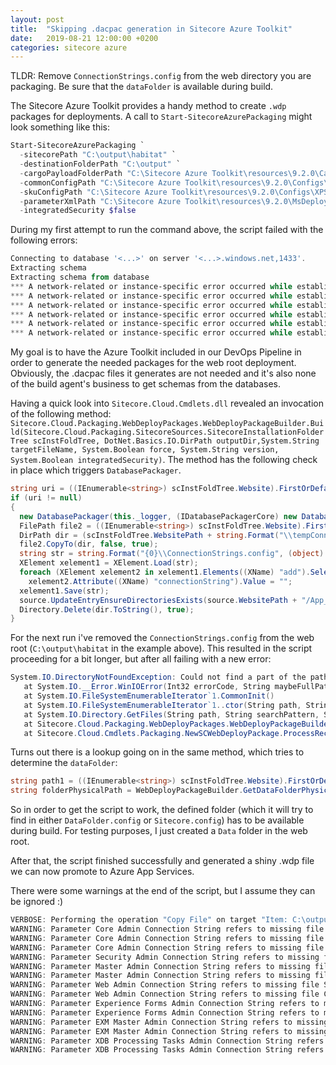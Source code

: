 ```yaml
---
layout: post
title:  "Skipping .dacpac generation in Sitecore Azure Toolkit"
date:   2019-08-21 12:00:00 +0200
categories: sitecore azure
---
```


TLDR: Remove `ConnectionStrings.config` from the web directory you are packaging. Be sure that the `dataFolder` is available during build.

The Sitecore Azure Toolkit provides a handy method to create `.wdp` packages for deployments. A call to `Start-SitecoreAzurePackaging` might look something like this:

```powershell
Start-SitecoreAzurePackaging `
  -sitecorePath "C:\output\habitat" `
  -destinationFolderPath "C:\output" `
  -cargoPayloadFolderPath "C:\Sitecore Azure Toolkit\resources\9.2.0\CargoPayloads\Sitecore.Cloud.Common.sccpl" `
  -commonConfigPath "C:\Sitecore Azure Toolkit\resources\9.2.0\Configs\Common.Packaging.config.json" `
  -skuConfigPath "C:\Sitecore Azure Toolkit\resources\9.2.0\Configs\XPSingle.Packaging.config.json" `
  -parameterXmlPath "C:\Sitecore Azure Toolkit\resources\9.2.0\MsDeployXmls\XPSingle.Parameters.xml" `
  -integratedSecurity $false
```

During my first attempt to run the command above, the script failed with the following errors:

```powershell
Connecting to database '<...>' on server '<...>.windows.net,1433'.
Extracting schema
Extracting schema from database
*** A network-related or instance-specific error occurred while establishing a connection to SQL Server. The server was not found or was not accessible. Verify that the instance name is correct and that SQL Server is configured to allow remote connections. (provider: TCP Provider, error: 0 - No such host is known.)
*** A network-related or instance-specific error occurred while establishing a connection to SQL Server. The server was not found or was not accessible. Verify that the instance name is correct and that SQL Server is configured to allow remote connections. (provider: TCP Provider, error: 0 - No such host is known.)
*** A network-related or instance-specific error occurred while establishing a connection to SQL Server. The server was not found or was not accessible. Verify that the instance name is correct and that SQL Server is configured to allow remote connections. (provider: TCP Provider, error: 0 - No such host is known.)
*** A network-related or instance-specific error occurred while establishing a connection to SQL Server. The server was not found or was not accessible. Verify that the instance name is correct and that SQL Server is configured to allow remote connections. (provider: TCP Provider, error: 0 - No such host is known.)
*** A network-related or instance-specific error occurred while establishing a connection to SQL Server. The server was not found or was not accessible. Verify that the instance name is correct and that SQL Server is configured to allow remote connections. (provider: TCP Provider, error: 0 - No such host is known.)
*** A network-related or instance-specific error occurred while establishing a connection to SQL Server. The server was not found or was not accessible. Verify that the instance name is correct and that SQL Server is configured to allow remote connections. (provider: TCP Provider, error: 0 - No such host is known.)
```

My goal is to have the Azure Toolkit included in our DevOps Pipeline in order to generate the needed packages for the web root deployment. Obviously, the .dacpac files it generates are not needed and it's also none of the build agent's business to get schemas from the databases.

Having a quick look into `Sitecore.Cloud.Cmdlets.dll` revealed an invocation of the following method: `Sitecore.Cloud.Packaging.WebDeployPackages.WebDeployPackageBuilder.Build(Sitecore.Cloud.Packaging.SitecoreSources.SitecoreInstallationFolderTree scInstFoldTree, DotNet.Basics.IO.DirPath outputDir,System.String targetFileName, System.Boolean force, System.String version, System.Boolean integratedSecurity)`. The method has the following check in place which triggers `DatabasePackager`.

```csharp
string uri = ((IEnumerable<string>) scInstFoldTree.Website).FirstOrDefault<string>((Func<string, bool>) (i => i.ToFile(Array.Empty<string>()).Name == "ConnectionStrings.config"));
if (uri != null)
{
  new DatabasePackager(this._logger, (IDatabasePackagerCore) new DatabasePackagerCore((ILogger) null), (IFileSystemProvider) new FileSystemProvider(), (ISqlServerProvider) new SqlServerProvider(this._logger), (IZipPackageSource) source).PackageDatabases(XDocument.Load(uri), integratedSecurity);
  FilePath file2 = ((IEnumerable<string>) scInstFoldTree.Website).FirstOrDefault<string>((Func<string, bool>) (i => i.ToFile(Array.Empty<string>()).Name == "ConnectionStrings.config")).ToFile(Array.Empty<string>());
  DirPath dir = (scInstFoldTree.WebsitePath + string.Format("\\tempConnectionString{0}\\", (object) Guid.NewGuid())).ToDir(Array.Empty<string>());
  file2.CopyTo(dir, false, true);
  string str = string.Format("{0}\\ConnectionStrings.config", (object) dir);
  XElement xelement1 = XElement.Load(str);
  foreach (XElement xelement2 in xelement1.Elements((XName) "add").Select<XElement, XElement>((Func<XElement, XElement>) (el => el)))
    xelement2.Attribute((XName) "connectionString").Value = "";
  xelement1.Save(str);
  source.UpdateEntryEnsureDirectoriesExists(source.WebsitePath + "/App_Config/ConnectionStrings.config", File.ReadAllBytes(str));
  Directory.Delete(dir.ToString(), true);
}
```

For the next run i've removed the `ConnectionStrings.config` from the web root (`C:\output\habitat` in the example above). This resulted in the script proceeding for a bit longer, but after all failing with a new error:

```powershell
System.IO.DirectoryNotFoundException: Could not find a part of the path 'C:\output\habitat\data'.
   at System.IO.__Error.WinIOError(Int32 errorCode, String maybeFullPath)
   at System.IO.FileSystemEnumerableIterator`1.CommonInit()
   at System.IO.FileSystemEnumerableIterator`1..ctor(String path, String originalUserPath, String searchPattern, SearchOption searchOption, SearchResultHandler`1 resultHandler, Boolean checkHost)
   at System.IO.Directory.GetFiles(String path, String searchPattern, SearchOption searchOption)
   at Sitecore.Cloud.Packaging.WebDeployPackages.WebDeployPackageBuilder.Build(SitecoreInstallationFolderTree scInstFoldTree, DirPath outputDir, String targetFileName, Boolean force, String version, Boolean integratedSecurity)
   at Sitecore.Cloud.Cmdlets.Packaging.NewSCWebDeployPackage.ProcessRecord()
```

Turns out there is a lookup going on in the same method, which tries to determine the `dataFolder`:

```csharp
string path1 = ((IEnumerable<string>) scInstFoldTree.Website).FirstOrDefault<string>((Func<string, bool>) (i => i.ToFile(Array.Empty<string>()).Name == "DataFolder.config"));
string folderPhysicalPath = WebDeployPackageBuilder.GetDataFolderPhysicalPath(path1 == null ? this.ReadDataFolderFromSitecoreConfig(((IEnumerable<string>) scInstFoldTree.Website).First<string>((Func<string, bool>) (i => i.ToFile(Array.Empty<string>()).Name == "Sitecore.config")).ToFile(Array.Empty<string>()).ToString()) : this.ReadDataFolderFromDataFolderConfig(path1.ToFile(Array.Empty<string>()).FullName), scInstFoldTree.WebsitePath);
```

So in order to get the script to work, the defined folder (which it will try to find in either `DataFolder.config` or `Sitecore.config`) has to be available during build. For testing purposes, I just created a `Data` folder in the web root.

After that, the script finished successfully and generated a shiny .wdp file we can now promote to Azure App Services.

There were some warnings at the end of the script, but I assume they can be ignored :)

```powershell
VERBOSE: Performing the operation "Copy File" on target "Item: C:\output\habitat.scwdp.zip Destination: C:\output\habitat_single.scwdp.zip".
WARNING: Parameter Core Admin Connection String refers to missing file Sitecore.Core.dacpac.
WARNING: Parameter Core Admin Connection String refers to missing file CreateUser.Core.sql.
WARNING: Parameter Core Admin Connection String refers to missing file SetSitecoreAdminPassword.sql.
WARNING: Parameter Security Admin Connection String refers to missing file CreateUser.Security.sql.
WARNING: Parameter Master Admin Connection String refers to missing file Sitecore.Master.dacpac.
WARNING: Parameter Master Admin Connection String refers to missing file CreateUser.Master.sql.
WARNING: Parameter Web Admin Connection String refers to missing file Sitecore.Web.dacpac.
WARNING: Parameter Web Admin Connection String refers to missing file CreateUser.Web.sql.
WARNING: Parameter Experience Forms Admin Connection String refers to missing file Sitecore.Experienceforms.dacpac.
WARNING: Parameter Experience Forms Admin Connection String refers to missing file CreateUser.ExperienceForms.sql.
WARNING: Parameter EXM Master Admin Connection String refers to missing file Sitecore.EXM.Master.dacpac.
WARNING: Parameter EXM Master Admin Connection String refers to missing file CreateUser.ExmMaster.sql.
WARNING: Parameter XDB Processing Tasks Admin Connection String refers to missing file Sitecore.Processing.Tasks.dacpac.
WARNING: Parameter XDB Processing Tasks Admin Connection String refers to missing file CreateUser.ProcessingTasks.sql.
```